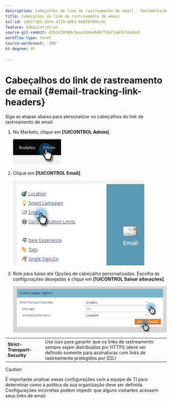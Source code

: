 ```yaml
---
description: Cabeçalhos de link de rastreamento de email - Documentação do Marketo - Documentação do produto
title: Cabeçalhos do link de rastreamento de email
exl-id: 2db1f1b3-3afe-4710-a8b1-b06fbf09ec8c
feature: Administration
source-git-commit: 02b2e39580c5eac63de4b4b7fdaf2a835fdd4ba5
workflow-type: tm+mt
source-wordcount: '103'
ht-degree: 0%

---
```


# Cabeçalhos do link de rastreamento de email {#email-tracking-link-headers}

Siga as etapas abaixo para personalizar os cabeçalhos do link de rastreamento de email.

1. No Marketo, clique em **[!UICONTROL Admin]**.

   ![](assets/email-tracking-link-headers-1.png)

1. Clique em **[!UICONTROL Email]**.

   ![](assets/email-tracking-link-headers-2.png)

1. Role para baixo até Opções de cabeçalho personalizadas. Escolha as configurações desejadas e clique em **[!UICONTROL Salvar alterações]**.

   ![](assets/email-tracking-link-headers-3.png)

<table>
 <tr>
  <td><strong>Strict-Transport-Security</strong></td>
  <td>Use isso para garantir que os links de rastreamento sempre sejam distribuídos por HTTPS (deve ser definido somente para assinaturas com links de rastreamento protegidos por SSL)</td>
 </tr>
</table>

>[!CAUTION]
>
>É importante analisar essas configurações com a equipe de TI para determinar como a política da sua organização deve ser definida. Configurações incorretas podem impedir que alguns visitantes acessem seus links de email.
